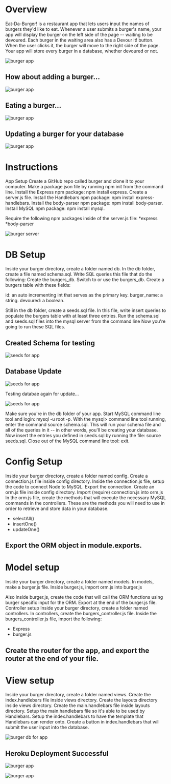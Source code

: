 # Overview

Eat-Da-Burger! is a restaurant app that lets users input the names of burgers they'd like to eat.
Whenever a user submits a burger's name, your app will display the burger on the left side of the page -- waiting to be devoured.
Each burger in the waiting area also has a Devour it! button. When the user clicks it, the burger will move to the right side of the page.
Your app will store every burger in a database, whether devoured or not.

![burger app](public/assets/images/burgerappstart.png)

## How about adding a burger...
![burger app](public/assets/images/burger_input.png)

## Eating a burger...
![burger app](public/assets/images/eat_da_burger.png)

## Updating a burger for your database
![burger app](public/assets/images/burger_update.png)


# Instructions

App Setup
Create a GitHub repo called burger and clone it to your computer.
Make a package.json file by running npm init from the command line.
Install the Express npm package: npm install express.
Create a server.js file.
Install the Handlebars npm package: npm install express-handlebars.
Install the body-parser npm package: npm install body-parser.
Install MySQL npm package: npm install mysql.

Require the following npm packages inside of the server.js file:
*express
*body-parser

![burger server](public/assets/images/burger_server.png)

# DB Setup

Inside your burger directory, create a folder named db.
In the db folder, create a file named schema.sql. Write SQL queries this file that do the following:
Create the burgers_db.
Switch to or use the burgers_db.
Create a burgers table with these fields:

id: an auto incrementing int that serves as the primary key.
burger_name: a string.
devoured: a boolean.

Still in the db folder, create a seeds.sql file. In this file, write insert queries to populate the burgers table with at least three entries.
Run the schema.sql and seeds.sql files into the mysql server from the command line
Now you're going to run these SQL files.

## Created Schema for testing
![seeds for app](public/assets/images/burger_schema.png)

## Database Update
![seeds for app](public/assets/images/testsqlburgerupdate.png)

Testing databae again for update...

![seeds for app](public/assets/images/test2burgersqlupdate.png)



Make sure you're in the db folder of your app.
Start MySQL command line tool and login: mysql -u root -p.
With the mysql> command line tool running, enter the command source schema.sql. This will run your schema file and all of the queries in it -- in other words, you'll be creating your database.
Now insert the entries you defined in seeds.sql by running the file: source seeds.sql.
Close out of the MySQL command line tool: exit.



# Config Setup
Inside your burger directory, create a folder named config.
Create a connection.js file inside config directory.
Inside the connection.js file, setup the code to connect Node to MySQL.
Export the connection.
Create an orm.js file inside config directory.
Import (require) connection.js into orm.js
In the orm.js file, create the methods that will execute the necessary MySQL commands in the controllers. These are the methods you will need to use in order to retrieve and store data in your database.


* selectAll()
* insertOne()
* updateOne()


Export the ORM object in module.exports.
------------------------------------------------------------------------------------------------------------------------------

# Model setup
Inside your burger directory, create a folder named models.
In models, make a burger.js file.
Inside burger.js, import orm.js into burger.js

Also inside burger.js, create the code that will call the ORM functions using burger specific input for the ORM.
Export at the end of the burger.js file.
Controller setup
Inside your burger directory, create a folder named controllers.
In controllers, create the burgers_controller.js file.
Inside the burgers_controller.js file, import the following:

* Express
* burger.js


Create the router for the app, and export the router at the end of your file.
------------------------------------------------------------------------------------------------------------------------------

# View setup
Inside your burger directory, create a folder named views.
Create the index.handlebars file inside views directory.
Create the layouts directory inside views directory.
Create the main.handlebars file inside layouts directory.
Setup the main.handlebars file so it's able to be used by Handlebars.
Setup the index.handlebars to have the template that Handlebars can render onto.
Create a button in index.handlebars that will submit the user input into the database.

![burger db for app](public/assets/images/burgerfile_structure.png)

## Heroku Deployment Successful

![burger app](public/assets/images/herokudeployment.png)

![burger app](public/assets/images/herokuburgerappbuild.png)
